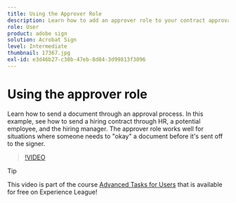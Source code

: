 ```yaml
---
title: Using the Approver Role
description: Learn how to add an approver role to your contract approval process
role: User
product: adobe sign
solution: Acrobat Sign
level: Intermediate
thumbnail: 17367.jpg
exl-id: e3d46b27-c30b-47eb-8d84-3d99813f3096
---
```

# Using the approver role

Learn how to send a document through an approval process. In this example, see how to send a hiring contract through HR, a potential employee, and the hiring manager. The approver role works well for situations where someone needs to "okay" a document before it's sent off to the signer.

>[!VIDEO](https://video.tv.adobe.com/v/343854?hidetitle=true)

>[!TIP]
>
>This video is part of the course [Advanced Tasks for Users](https://experienceleague.adobe.com/?recommended=Sign-U-1-2020.3) that is available for free on Experience League!


